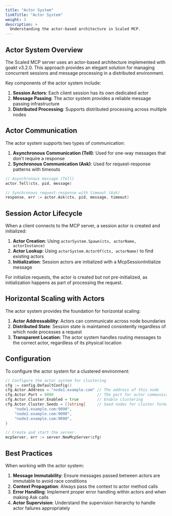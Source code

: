 ```yaml
---
title: "Actor System"
linkTitle: "Actor System"
weight: 3
description: >
  Understanding the actor-based architecture in Scaled MCP.
---
```


## Actor System Overview

The Scaled MCP server uses an actor-based architecture implemented with goakt v3.2.0. This approach provides an elegant solution for managing concurrent sessions and message processing in a distributed environment.

Key components of the actor system include:

1. **Session Actors**: Each client session has its own dedicated actor
2. **Message Passing**: The actor system provides a reliable message passing infrastructure
3. **Distributed Processing**: Supports distributed processing across multiple nodes

## Actor Communication

The actor system supports two types of communication:

1. **Asynchronous Communication (Tell)**: Used for one-way messages that don't require a response
2. **Synchronous Communication (Ask)**: Used for request-response patterns with timeouts

```go
// Asynchronous message (Tell)
actor.Tell(ctx, pid, message)

// Synchronous request-response with timeout (Ask)
response, err := actor.Ask(ctx, pid, message, timeout)
```

## Session Actor Lifecycle

When a client connects to the MCP server, a session actor is created and initialized:

1. **Actor Creation**: Using `actorSystem.Spawn(ctx, actorName, actorInstance)`
2. **Actor Lookup**: Using `actorSystem.ActorOf(ctx, actorName)` to find existing actors
3. **Initialization**: Session actors are initialized with a McpSessionInitialize message

For initialize requests, the actor is created but not pre-initialized, as initialization happens as part of processing the request.

## Horizontal Scaling with Actors

The actor system provides the foundation for horizontal scaling:

1. **Actor Addressability**: Actors can communicate across node boundaries
2. **Distributed State**: Session state is maintained consistently regardless of which node processes a request
3. **Transparent Location**: The actor system handles routing messages to the correct actor, regardless of its physical location

## Configuration

To configure the actor system for a clustered environment:

```go
// Configure the actor system for clustering
cfg := config.DefaultConfig()
cfg.Actor.Address = "node1.example.com" // The address of this node
cfg.Actor.Port = 9090                   // The port for actor communication
cfg.Actor.Cluster.Enabled = true        // Enable clustering
cfg.Actor.Cluster.Seeds = []string{     // Seed nodes for cluster formation
    "node1.example.com:9090",
    "node2.example.com:9090",
    "node3.example.com:9090",
}

// Create and start the server
mcpServer, err := server.NewMcpServer(cfg)
```

## Best Practices

When working with the actor system:

1. **Message Immutability**: Ensure messages passed between actors are immutable to avoid race conditions
2. **Context Propagation**: Always pass the context to actor method calls
3. **Error Handling**: Implement proper error handling within actors and when making Ask calls
4. **Actor Supervision**: Understand the supervision hierarchy to handle actor failures appropriately
